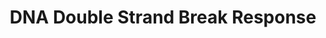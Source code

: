 ---
annotations:
- id: PW:0001360
  parent: regulatory pathway
  type: Pathway Ontology
  value: DNA damage response pathway
authors:
- ReactomeTeam
- Mkutmon
description: DNA double strand break (DSB) response involves sensing of DNA DSBs by
  the MRN complex which triggers ATM activation. ATM phosphorylates a number of proteins
  involved in DNA damage checkpoint signaling, as well as proteins directly involved
  in the repair of DNA DSBs. For a recent review, please refer to Ciccia and Elledge,
  2010.  View original pathway at [http://www.reactome.org/PathwayBrowser/#DIAGRAM=5693606
  Reactome].
last-edited: 2021-01-25
organisms:
- Homo sapiens
redirect_from:
- /index.php/Pathway:WP3543
- /instance/WP3543
revision: null
schema-jsonld:
- '@context': https://schema.org/
  '@id': https://wikipathways.github.io/pathways/WP3543.html
  '@type': Dataset
  creator:
    '@type': Organization
    name: WikiPathways
  description: DNA double strand break (DSB) response involves sensing of DNA DSBs
    by the MRN complex which triggers ATM activation. ATM phosphorylates a number
    of proteins involved in DNA damage checkpoint signaling, as well as proteins directly
    involved in the repair of DNA DSBs. For a recent review, please refer to Ciccia
    and Elledge, 2010.  View original pathway at [http://www.reactome.org/PathwayBrowser/#DIAGRAM=5693606
    Reactome].
  keywords:
  - (alt-NHEJ)
  - ABL1
  - ADP
  - APBB1
  - 'APBB1 '
  - 'ATM '
  - ATM dimer:KAT5
  - ATP
  - Ac-CoA
  - 'Ac-K3016-ATM '
  - AdoHcy
  - AdoMet
  - Annealing (SSA)
  - BABAM1
  - 'BABAM1 '
  - BAP1
  - 'BAP1 '
  - BAP1:BARD1
  - BARD1
  - 'BARD1 '
  - 'BAZ1B '
  - BRCA1
  - 'BRCA1 '
  - BRCA1:BARD1
  - BRCA1:BARD1:BAP1
  - BRCC3
  - 'BRCC3 '
  - BRE
  - 'BRE '
  - CHEK2
  - 'CHEK2 '
  - CoA-SH
  - DNA
  - DNA DSBs:MRN
  - DNA DSBs:MRN:ATM
  - DNA double-strand
  - 'DNA double-strand break ends '
  - DSB inducing agents
  - DSB:p-MRN:p-S1981,Ac-K3016-ATM:KAT5
  - DSBs:MRN:Ac-K3016-ATM dimer:KAT5
  - DSBs:MRN:p-S1981,Ac-K3016-ATM:KAT5
  - DSBs:p-MRN:p-S-1981,Ac-K3016-ATM:KAT5:p-Y142-H2AFX-Nucleosome
  - DSBs:p-MRN:p-S1981,Ac-K3016-ATM:KAT5:K63PolyUb-K14,K16,p-S139-H2AFX,Me2K21-HIST1H4A-Nucleosome:p-5T-MDC1:KDM4A,B:p-S102-WHSC1:RNF8:Zn2+:SUMO1:p-T4827-HERC2:UBE2N:UBE2V2:RNF168:PIAS4
  - DSBs:p-MRN:p-S1981,Ac-K3016-ATM:KAT5:K63PolyUb-K14,K16,p-S139-H2AFX,Me2K21-HIST1H4A-Nucleosome:p-5T-MDC1:p-S102-WHSC1:RNF8:Zn2+:SUMO1:p-T4827-HERC2:UBE2N:UBE2V2:RNF168:PIAS4
  - DSBs:p-MRN:p-S1981,Ac-K3016-ATM:KAT5:K63PolyUb-K14,K16,p-S139-H2AFX,Me2K21-HIST1H4A-Nucleosome:p-5T-MDC1:p-S102-WHSC1:RNF8:Zn2+:SUMO1:p-T4827-HERC2:UBE2N:UBE2V2:RNF168:PIAS4:TP53BP1
  - DSBs:p-MRN:p-S1981,Ac-K3016-ATM:KAT5:K63PolyUb-K14,K16,p-S139-H2AFX,Me2K21-HIST1H4A-Nucleosome:p-5T-MDC1:p-S102-WHSC1:RNF8:Zn2+:SUMO1:p-T4827-HERC2:UBE2N:UBE2V2:RNF168:PIAS4:p-S25,S1778-TP53BP1
  - DSBs:p-MRN:p-S1981,Ac-K3016-ATM:KAT5:K63PolyUb-K14,K16,p-S139-H2AFX,Me2K21-HIST1H4A-Nucleosome:p-5T-MDC1:p-S102-WHSC1:RNF8:Zn2+:SUMO1:p-T4827-HERC2:UBE2N:UBE2V2:RNF168:PIAS4:p-S25,S1778-TP53BP1:BRCA1-A
    complex
  - DSBs:p-MRN:p-S1981,Ac-K3016-ATM:KAT5:K63PolyUb-K14,K16,p-S139-H2AFX,Me2K21-HIST1H4A-Nucleosome:p-5T-MDC1:p-S102-WHSC1:RNF8:Zn2+:SUMO1:p-T4827-HERC2:UBE2N:UBE2V2:RNF168:PIAS4:p-S25,S1778-TP53BP1:UIMC1:p-S406-FAM175A
  - DSBs:p-MRN:p-S1981,Ac-K3016-ATM:KAT5:K63PolyUb-K14,K16,p-S139-H2AFX,Me2K21-HIST1H4A-Nucleosome:p-5T-MDC1:p-S102-WHSC1:RNF8:Zn2+:SUMO1:p-T4827-HERC2:UBE2N:UBE2V2:RNF168:PIAS4:p-S25,S1778-TP53BP1:p-4S,2T-BRCA1-A
    complex
  - DSBs:p-MRN:p-S1981,Ac-K3016-ATM:KAT5:K63PolyUb-K14,K16,p-S139-H2AFX,Me2K21-HIST1H4A-Nucleosome:p-5T-MDC1:p-S102-WHSC1:RNF8:Zn2+:SUMO1:p-T4827-HERC2:UBE2N:UBE2V2:RNF168:PIAS4:p-S25,S1778-TP53BP1:p-4S,2T-BRCA1-A
    complex:CHEK2
  - DSBs:p-MRN:p-S1981,Ac-K3016-ATM:KAT5:K63PolyUb-K14,K16,p-S139-H2AFX,Me2K21-HIST1H4A-Nucleosome:p-5T-MDC1:p-S102-WHSC1:RNF8:Zn2+:SUMO1:p-T4827-HERC2:UBE2N:UBE2V2:RNF168:PIAS4:p-S25,S1778-TP53BP1:p-5S,2T-BRCA1-A
    complex
  - DSBs:p-MRN:p-S1981,Ac-K3016-ATM:KAT5:p-S139,Y142-H2AFX-Nucleosome
  - DSBs:p-MRN:p-S1981,Ac-K3016-ATM:KAT5:p-S139,Y142-H2AFX-Nucleosome:APBB1:p-T,Y-MAPK8
  - DSBs:p-MRN:p-S1981,Ac-K3016-ATM:KAT5:p-S139-H2AFX,Me2K21-HIST1H4A-Nucleosome:p-5T-MDC1:KDM4A,B:p-S102-WHSC1
  - DSBs:p-MRN:p-S1981,Ac-K3016-ATM:KAT5:p-S139-H2AFX,Me2K21-HIST1H4A-Nucleosome:p-5T-MDC1:KDM4A,B:p-S102-WHSC1:RNF8:Zn2+
  - DSBs:p-MRN:p-S1981,Ac-K3016-ATM:KAT5:p-S139-H2AFX,Me2K21-HIST1H4A-Nucleosome:p-5T-MDC1:KDM4A,B:p-S102-WHSC1:RNF8:Zn2+:HERC2:PIAS4
  - DSBs:p-MRN:p-S1981,Ac-K3016-ATM:KAT5:p-S139-H2AFX,Me2K21-HIST1H4A-Nucleosome:p-5T-MDC1:KDM4A,B:p-S102-WHSC1:RNF8:Zn2+:SUMO1:p-T4827-HERC2:PIAS4
  - DSBs:p-MRN:p-S1981,Ac-K3016-ATM:KAT5:p-S139-H2AFX,Me2K21-HIST1H4A-Nucleosome:p-5T-MDC1:KDM4A,B:p-S102-WHSC1:RNF8:Zn2+:SUMO1:p-T4827-HERC2:UBE2N:UBE2V2:PIAS4
  - DSBs:p-MRN:p-S1981,Ac-K3016-ATM:KAT5:p-S139-H2AFX,Me2K21-HIST1H4A-Nucleosome:p-5T-MDC1:KDM4A,B:p-S102-WHSC1:RNF8:Zn2+:SUMO1:p-T4827-HERC2:UBE2N:UBE2V2:RNF168:PIAS4
  - DSBs:p-MRN:p-S1981,Ac-K3016-ATM:KAT5:p-S139-H2AFX,Me2K21-HIST1H4A-Nucleosome:p-5T-MDC1:KDM4A,B:p-S102-WHSC1:RNF8:Zn2+:p-T4827-HERC2:PIAS4
  - DSBs:p-MRN:p-S1981,Ac-K3016-ATM:KAT5:p-S139-H2AFX,Me2K21-HIST1H4A-Nucleosome:p-5T-MDC1:p-S102-WHSC1
  - DSBs:p-MRN:p-S1981,Ac-K3016-ATM:KAT5:p-S139-H2AFX-Nucleosome
  - DSBs:p-MRN:p-S1981,Ac-K3016-ATM:KAT5:p-S139-H2AFX-Nucleosome:MDC1
  - DSBs:p-MRN:p-S1981,Ac-K3016-ATM:KAT5:p-S139-H2AFX-Nucleosome:p-5T-MDC1
  - DSBs:p-MRN:p-S1981,Ac-K3016-ATM:KAT5:p-S139-H2AFX-Nucleosome:p-5T-MDC1:WHSC1
  - DSBs:p-MRN:p-S1981,Ac-K3016-ATM:KAT5:p-S139-H2AFX-Nucleosome:p-5T-MDC1:p-S102-WHSC1
  - 'EYA1 '
  - EYA1-4
  - 'EYA2 '
  - 'EYA3 '
  - 'EYA4 '
  - End-Joining (NHEJ)
  - 'H2AFX '
  - H2AFX-Nucleosome
  - 'H2BFS '
  - H2O
  - HDR through
  - HDR through MMEJ
  - HERC2
  - 'HERC2 '
  - 'HERC2-SUMO1 '
  - 'HIST1H2BA '
  - 'HIST1H2BB '
  - 'HIST1H2BC '
  - 'HIST1H2BD '
  - 'HIST1H2BH '
  - 'HIST1H2BJ '
  - 'HIST1H2BK '
  - 'HIST1H2BL '
  - 'HIST1H2BM '
  - 'HIST1H2BN '
  - 'HIST1H2BO '
  - 'HIST1H4 '
  - 'HIST2H2BE '
  - 'HIST3H2BB '
  - 'HIST3H3 '
  - Homologous
  - 'K48PolyUb-KDM4A '
  - K48PolyUb-KDM4A,B
  - 'K48PolyUb-KDM4B '
  - K6-Ub
  - 'K63PolyUb-K14,K16,p-S140-H2AFX '
  - 'K6PolyUb,p-S1387,S1423,S1524,S1547-BRCA1 '
  - 'K6PolyUb,p-S988,S1387,S1423,S1524,S1547-BRCA1 '
  - 'K6PolyUb,p-T714,T734-BARD1 '
  - 'K6PolyUb-BARD1 '
  - 'K6PolyUb-BRCA1 '
  - K6PolyUb-BRCA1:K6PolyUb-BARD1
  - 'KAT5 '
  - 'KDM4A '
  - KDM4A,B
  - 'KDM4B '
  - KPNA2
  - 'KPNA2 '
  - MDC1
  - 'MDC1 '
  - MRE11A
  - 'MRE11A '
  - MRN
  - 'Me2K21-HIST1H4 '
  - NBN
  - 'NBN '
  - NBN:KPNA2
  - Nonhomologous
  - PIAS4
  - 'PIAS4 '
  - PPP5C
  - Pi
  - RAD50
  - 'RAD50 '
  - RAD50:MRE11A
  - RNF168
  - 'RNF168 '
  - 'RNF8 '
  - RNF8:Zn2+
  - 'ROS '
  - 'RPS27A(1-76) '
  - Recombination (HRR)
  - 'SMARCA5 '
  - 'SUMO1-C93-UBE2I '
  - SUMO1:C93-UBE2I
  - 'TP53 '
  - TP53 Tetramer
  - TP53BP1
  - 'TP53BP1 '
  - 'UBA52(1-76) '
  - 'UBB(1-76) '
  - 'UBB(153-228) '
  - 'UBB(77-152) '
  - 'UBC(1-76) '
  - 'UBC(153-228) '
  - 'UBC(229-304) '
  - 'UBC(305-380) '
  - 'UBC(381-456) '
  - 'UBC(457-532) '
  - 'UBC(533-608) '
  - 'UBC(609-684) '
  - 'UBC(77-152) '
  - UBE2I
  - 'UBE2I-G97-SUMO1 '
  - 'UBE2N '
  - UBE2N:UBE2V2
  - 'UBE2V2 '
  - UBXN1
  - 'UBXN1 '
  - UBXN1:K6PolyUb-BRCA1:K6PolyUb-BARD1
  - UIMC1
  - 'UIMC1 '
  - Ub
  - 'Ub-158-UBB(153-228) '
  - 'Ub-158-UBC(153-228) '
  - 'Ub-234-UBC(229-304) '
  - 'Ub-310-UBC(305-380) '
  - 'Ub-386-UBC(381-456) '
  - 'Ub-462-UBC(457-532) '
  - 'Ub-538-UBC(533-608) '
  - 'Ub-6-RPS27A(1-76) '
  - 'Ub-6-UBA52(1-76) '
  - 'Ub-6-UBB(1-76) '
  - 'Ub-6-UBC(1-76) '
  - 'Ub-614-UBC(609-684) '
  - 'Ub-82-UBB(77-152) '
  - 'Ub-82-UBC(77-152) '
  - WHSC1
  - 'WHSC1 '
  - WICH
  - 'X-ray '
  - 'Zn2+ '
  - 'alpha-particle '
  - 'beta-particle '
  - break ends
  - dimer:KAT5
  - dsDNA
  - 'gamma-ray '
  - or Single Strand
  - 'p-5T-MDC1 '
  - 'p-EYA1 '
  - p-EYA1-4
  - 'p-EYA2 '
  - 'p-EYA3 '
  - 'p-EYA4 '
  - p-S,3T-CHEK2
  - 'p-S102-WHSC1 '
  - 'p-S1387,S1423,S1524,S1547-BRCA1 '
  - 'p-S140,Y143-H2AFX '
  - 'p-S140-H2AFX '
  - 'p-S15-TP53 '
  - p-S15-TP53 Tetramer
  - p-S1981,Ac-K3016-ATM
  - 'p-S1981,Ac-K3016-ATM '
  - 'p-S25,S1778-TP53BP1 '
  - 'p-S343-NBN '
  - p-S406-FAM175A
  - 'p-S406-FAM175A '
  - p-S456-ABL1
  - 'p-S988,S1387,S1423,S1524,S1547-BRCA1 '
  - p-T,Y-MAPK8
  - 'p-T,Y-MAPK8 '
  - 'p-T4827,SUMO1-HERC2 '
  - 'p-T4827-HERC2 '
  - p-T68-CHEK2
  - 'p-T68-CHEK2 '
  - p-T68-CHEK2 dimer
  - 'p-T714,T734-BARD1 '
  - p-Y142-H2AFX-Nucleosome
  - 'p-Y143-H2AFX '
  - 'proton '
  license: CC0
  name: DNA Double Strand Break Response
seo: CreativeWork
title: DNA Double Strand Break Response
wpid: WP3543
---